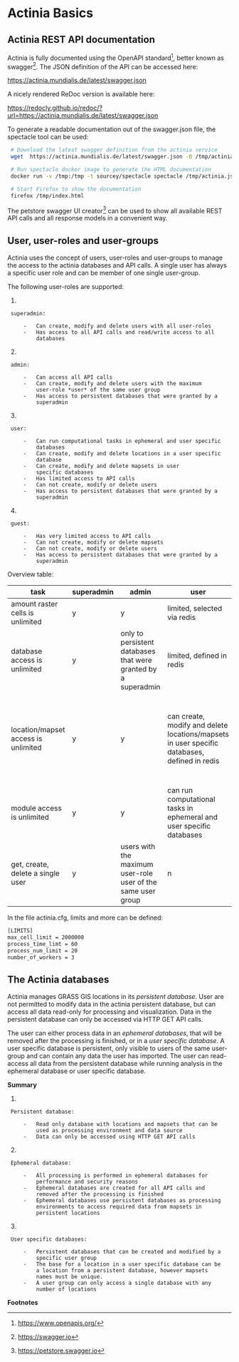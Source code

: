 # Actinia Basics

## Actinia REST API documentation

Actinia is fully documented using the OpenAPI standard[^1], better known
as swagger[^2]. The JSON definition of the API can be accessed here:

<https://actinia.mundialis.de/latest/swagger.json>

A nicely rendered ReDoc version is available here:

<https://redocly.github.io/redoc/?url=https://actinia.mundialis.de/latest/swagger.json>

<!---
no longer generated:
The full API documentation is available here:

 <https://actinia.mundialis.de/api_docs/>
--->

To generate a readable documentation out of the swagger.json file, the
spectacle tool can be used:

```bash
 # Download the latest swagger definition from the actinia service
 wget  https://actinia.mundialis.de/latest/swagger.json -O /tmp/actinia.json

 # Run spectacle docker image to generate the HTML documentation
 docker run -v /tmp:/tmp -t sourcey/spectacle spectacle /tmp/actinia.json -t /tmp

 # Start Firefox to show the documentation
 firefox /tmp/index.html
```

The petstore swagger UI creator[^3] can be used to show all available
REST API calls and all response models in a convenient way.

## User, user-roles and user-groups

Actinia uses the concept of users, user-roles and user-groups to manage
the access to the actinia databases and API calls. A single user has
always a specific user role and can be member of one single user-group.

The following user-roles are supported:

1.

```
 superadmin:

     -   Can create, modify and delete users with all user-roles
     -   Has access to all API calls and read/write access to all
         databases
```

2.

```
 admin:

     -   Can access all API calls
     -   Can create, modify and delete users with the maximum
         user-role *user* of the same user group
     -   Has access to persistent databases that were granted by a
         superadmin
```

3.

```
 user:

     -   Can run computational tasks in ephemeral and user specific
         databases
     -   Can create, modify and delete locations in a user specific
         database
     -   Can create, modify and delete mapsets in user
         specific databases
     -   Has limited access to API calls
     -   Can not create, modify or delete users
     -   Has access to persistent databases that were granted by a
         superadmin
```

4.

```
 guest:

     -   Has very limited access to API calls
     -   Can not create, modify or delete mapsets
     -   Can not create, modify or delete users
     -   Has access to persistent databases that were granted by a
         superadmin
```

Overview table:

| task | superadmin | admin | user | guest |notes |
|------|------------|-------|------|-------|------|
| amount raster cells is unlimited | y | y | limited, selected via redis | limited, selected via redis | - |
| database access is unlimited                              | y         | only to persistent databases that were granted by a superadmin | limited, defined in redis | limited, defined in redis | - |
| location/mapset access is unlimited  | y | y | can create, modify and delete locations/mapsets in user specific databases, defined in redis | has access to persistent databases that were granted by a superadmin, defined in redis | - |
|module access is unlimited  | y | y | can run computational tasks in ephemeral and user specific databases | has very limited access to API calls | - |
| get, create, delete a single user | y | users with the maximum user-role user of the same user group | n | n | Only normal users (role=user can be created) |

In the file actinia.cfg, limits and more can be defined:

```bash
[LIMITS]
max_cell_limit = 2000000
process_time_limt = 60
process_num_limit = 20
number_of_workers = 3
```

## The Actinia databases

Actinia manages GRASS GIS locations in its *persistent database*. User
are not permitted to modify data in the actinia persistent database, but
can access all data read-only for processing and visualization. Data in
the persistent database can only be accessed via HTTP GET API calls.

The user can either process data in an *ephemeral databases*, that will
be removed after the processing is finished, or in a *user specific
database*. A user specific database is persistent, only visible to users
of the same user-group and can contain any data the user has
imported. The user can read-access all data from the persistent database
while running analysis in the ephemeral database or user specific
database.

**Summary**

1.

```
 Persistent database:

     -   Read only database with locations and mapsets that can be
         used as processing environment and data source
     -   Data can only be accessed using HTTP GET API calls
```

2.

```
 Ephemeral database:

     -   All processing is performed in ephemeral databases for
         performance and security reasons
     -   Ephemeral databases are created for all API calls and
         removed after the processing is finished
     -   Ephemeral databases use persistent databases as processing
         environments to access required data from mapsets in
         persistent locations
```

3.

```
 User specific databases:

     -   Persistent databases that can be created and modified by a
         specific user group
     -   The base for a location in a user specific database can be
         a location from a persistent database, however mapsets
         names must be unique.
     -   A user group can only access a single database with any
         number of locations
```

**Footnotes**

[^1]: https://www.openapis.org/
[^2]: https://swagger.io
[^3]: https://petstore.swagger.io
